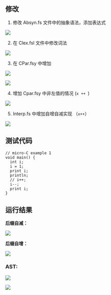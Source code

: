 ## 修改

1. 修改 Absyn.fs 文件中的抽象语法，添加表达式

![](https://s3.bmp.ovh/imgs/2022/06/02/5c2e5f1e2f13a3d5.png)



2. 在 Clex.fsl 文件中修改词法

![](https://s3.bmp.ovh/imgs/2022/06/02/3d6a6be4545e3d87.png)



3. 在 CPar.fsy 中增加 

![](https://s3.bmp.ovh/imgs/2022/06/02/bad00831effad589.png) 

![](https://s3.bmp.ovh/imgs/2022/06/02/9b6aa1ec7621a076.png)



4. 增加 Cpar.fsy 中非左值的情况 (`x ++ `)

![](https://s3.bmp.ovh/imgs/2022/06/02/5eba0565d40b6856.png)



5. Interp.fs 中增加自增自减实现 （`x++`）

![](https://s3.bmp.ovh/imgs/2022/06/02/30addde1ebf5d7c3.png)



## 测试代码

```
// micro-C example 1
void main() {
  int i;
  i = 1;
  print i;
  println;
  // i++;
  i--;
  print i;
}
```



## 运行结果

**后缀自减：**

![](https://s3.bmp.ovh/imgs/2022/06/02/817c40cd346d1ee6.png)



**后缀自增：**

![](https://s3.bmp.ovh/imgs/2022/06/02/ef404650c48e3782.png)



### AST:

![](https://s3.bmp.ovh/imgs/2022/06/02/0f9ab0bcb069ddef.png)



![](https://s3.bmp.ovh/imgs/2022/06/02/03eda6684b4459fb.png)